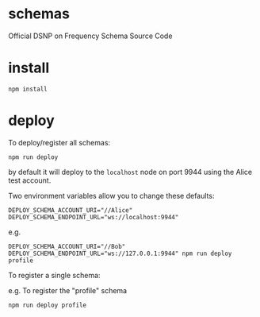 # schemas
Official DSNP on Frequency Schema Source Code

# install

    npm install
  
# deploy
To deploy/register all schemas:

    npm run deploy

by default it will deploy to the `localhost` node on port 9944 using the Alice test account.

Two environment variables allow you to change these defaults:

    DEPLOY_SCHEMA_ACCOUNT_URI="//Alice"
    DEPLOY_SCHEMA_ENDPOINT_URL="ws://localhost:9944"

e.g.

    DEPLOY_SCHEMA_ACCOUNT_URI="//Bob" DEPLOY_SCHEMA_ENDPOINT_URL="ws://127.0.0.1:9944" npm run deploy profile

To register a single schema:

e.g. To register the "profile" schema

    npm run deploy profile
